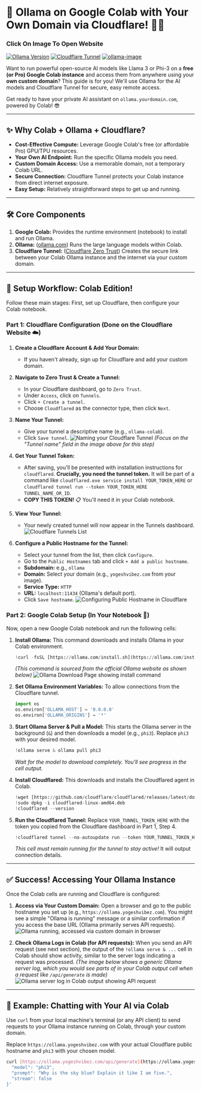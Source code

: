 # 🚀 Ollama on Google Colab with Your Own Domain via Cloudflare! 🧠🌐

<h3>Click On Image To Open Website</h3>

[![Ollama Version](images/ollama-install.png)](https://ollama.com/)
[![Cloudflare Tunnel](images/cloudflare-tunnel-page.png)](https://www.cloudflare.com/products/tunnel/)
[![ollama-image](images/ollama-run.png)](ollama.yogeshvibez.dpdns.org)

Want to run powerful open-source AI models like Llama 3 or Phi-3 on a **free (or Pro) Google Colab instance** and access them from anywhere using your **own custom domain**? This guide is for you! We'll use Ollama for the AI models and Cloudflare Tunnel for secure, easy remote access.

Get ready to have your private AI assistant on `ollama.yourdomain.com`, powered by Colab! 😎

---

## ✨ Why Colab + Ollama + Cloudflare?

* **Cost-Effective Compute:** Leverage Google Colab's free (or affordable Pro) GPU/TPU resources.
* **Your Own AI Endpoint:** Run the specific Ollama models you need.
* **Custom Domain Access:** Use a memorable domain, not a temporary Colab URL.
* **Secure Connection:** Cloudflare Tunnel protects your Colab instance from direct internet exposure.
* **Easy Setup:** Relatively straightforward steps to get up and running.

---

## 🛠️ Core Components

1.  **Google Colab:** Provides the runtime environment (notebook) to install and run Ollama.
2.  **Ollama:** ([ollama.com](https://ollama.com/)) Runs the large language models within Colab.
3.  **Cloudflare Tunnel:** ([Cloudflare Zero Trust](https://www.cloudflare.com/products/zero-trust/tunnel/)) Creates the secure link between your Colab Ollama instance and the internet via your custom domain.

---

## 🚀 Setup Workflow: Colab Edition!

Follow these main stages: First, set up Cloudflare, then configure your Colab notebook.

### Part 1: Cloudflare Configuration (Done on the Cloudflare Website ☁️)

1.  **Create a Cloudflare Account & Add Your Domain:**
    * If you haven't already, sign up for Cloudflare and add your custom domain.

2.  **Navigate to Zero Trust & Create a Tunnel:**
    * In your Cloudflare dashboard, go to `Zero Trust`.
    * Under `Access`, click on `Tunnels`.
    * Click `+ Create a tunnel`.
    * Choose `Cloudflared` as the connector type, then click `Next`.

3.  **Name Your Tunnel:**
    * Give your tunnel a descriptive name (e.g., `ollama-colab`).
    * Click `Save tunnel`.
    ![Naming your Cloudflare Tunnel](images/tunnel-name.png)
    *(Focus on the "Tunnel name" field in the image above for this step)*

4.  **Get Your Tunnel Token:**
    * After saving, you'll be presented with installation instructions for `cloudflared`. **Crucially, you need the tunnel token.** It will be part of a command like `cloudflared.exe service install YOUR_TOKEN_HERE` or `cloudflared tunnel run --token YOUR_TOKEN_HERE TUNNEL_NAME_OR_ID`.
    * **COPY THIS TOKEN!** 📋 You'll need it in your Colab notebook.

5.  **View Your Tunnel:**
    * Your newly created tunnel will now appear in the Tunnels dashboard.
    ![Cloudflare Tunnels List](images/view-tunnel-url.png)

6.  **Configure a Public Hostname for the Tunnel:**
    * Select your tunnel from the list, then click `Configure`.
    * Go to the `Public Hostnames` tab and click `+ Add a public hostname`.
    * **Subdomain:** e.g., `ollama`
    * **Domain:** Select your domain (e.g., `yogeshvibez.com` from your image).
    * **Service Type:** `HTTP`
    * **URL:** `localhost:11434` (Ollama's default port).
    * Click `Save hostname`.
    ![Configuring Public Hostname in Cloudflare](images/cloud-public-hostname.png)

### Part 2: Google Colab Setup (In Your Notebook 📒)

Now, open a new Google Colab notebook and run the following cells:

1.  **Install Ollama:**
    This command downloads and installs Ollama in your Colab environment.
    ```python
    !curl -fsSL [https://ollama.com/install.sh](https://ollama.com/install.sh) | sh
    ```
    *(This command is sourced from the official Ollama website as shown below)*
    ![Ollama Download Page showing install command](images/ollama-install.png)

2.  **Set Ollama Environment Variables:**
    To allow connections from the Cloudflare tunnel.
    ```python
    import os
    os.environ['OLLAMA_HOST'] = '0.0.0.0'
    os.environ['OLLAMA_ORIGINS'] = '*'
    ```

3.  **Start Ollama Server & Pull a Model:**
    This starts the Ollama server in the background (`&`) and then downloads a model (e.g., `phi3`). Replace `phi3` with your desired model.
    ```python
    !ollama serve & ollama pull phi3
    ```
    *Wait for the model to download completely. You'll see progress in the cell output.*

4.  **Install Cloudflared:**
    This downloads and installs the Cloudflared agent in Colab.
    ```python
    !wget [https://github.com/cloudflare/cloudflared/releases/latest/download/cloudflared-linux-amd64.deb](https://github.com/cloudflare/cloudflared/releases/latest/download/cloudflared-linux-amd64.deb)
    !sudo dpkg -i cloudflared-linux-amd64.deb
    !cloudflared --version
    ```

5.  **Run the Cloudflared Tunnel:**
    Replace `YOUR_TUNNEL_TOKEN_HERE` with the token you copied from the Cloudflare dashboard in Part 1, Step 4.
    ```python
    !cloudflared tunnel --no-autoupdate run --token YOUR_TUNNEL_TOKEN_HERE
    ```
    *This cell must remain running for the tunnel to stay active!* It will output connection details.

---

## ✅ Success! Accessing Your Ollama Instance

Once the Colab cells are running and Cloudflare is configured:

1.  **Access via Your Custom Domain:**
    Open a browser and go to the public hostname you set up (e.g., `https://ollama.yogeshvibez.com`). You might see a simple "Ollama is running" message or a similar confirmation if you access the base URL (Ollama primarily serves API requests).
    ![Ollama running, accessed via custom domain in browser](images/ollama-run.png)

2.  **Check Ollama Logs in Colab (for API requests):**
    When you send an API request (see next section), the output of the `!ollama serve & ...` cell in Colab should show activity, similar to the server logs indicating a request was processed.
    *(The image below shows a generic Ollama server log, which you would see parts of in your Colab output cell when a request like `/api/generate` is made)*
    ![Ollama server log in Colab output showing API request](images/ollama-ouput.png)

---

## 💬 Example: Chatting with Your AI via Colab

Use `curl` from your local machine's terminal (or any API client) to send requests to your Ollama instance running on Colab, through your custom domain.

Replace `https://ollama.yogeshvibez.com` with your actual Cloudflare public hostname and `phi3` with your chosen model.

```bash
curl [https://ollama.yogeshvibez.com/api/generate](https://ollama.yogeshvibez.dpdns.org/api/generate) -d '{
  "model": "phi3",
  "prompt": "Why is the sky blue? Explain it like I am five.",
  "stream": false
}'

